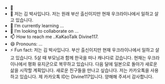 - 👋 
- 👀 저는 김 박사입니다. 저는 원래 부산 출신이지만 현재 우크라이나에서 일하고 살고 있습니다.
- 🌱 I’m currently learning ...
- 💞️ I’m looking to collaborate on ...
- 📫 How to reach me ..KaKaoTalk Divine117.
- 😄 Pronouns: ...
- ⚡ Fun fact: 저는 김 박사입니다. 부산 출신이지만 현재 우크라이나에서 일하고 살고 있습니다. 5살 때 부모님과 함께 한국을 떠나 캐나다로 갔습니다. 현재는 우크라이나에서 평화 유지군으로 복무하고 있습니다. 다음 달에 일본으로 돌아가 새로운 삶을 시작할 계획입니다. 새로운 친구들을 만나고 싶습니다. 저는 카카오톡을 사용하고 있습니다. 제 카카오톡 ID는 Divine117입니다. 양해해 주셔서 감사합니다.

<!---
kim-hayoon/kim-hayoon is a ✨ special ✨ repository because its `README.md` (this file) appears on your GitHub profile.
You can click the Preview link to take a look at your changes.
--->
